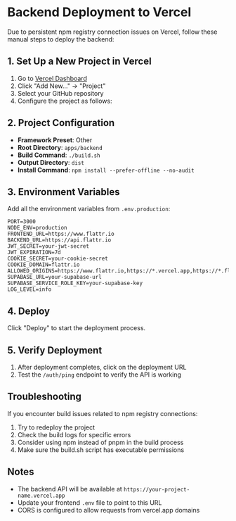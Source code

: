 # Backend Deployment to Vercel

Due to persistent npm registry connection issues on Vercel, follow these manual steps to deploy the backend:

## 1. Set Up a New Project in Vercel

1. Go to [Vercel Dashboard](https://vercel.com/dashboard)
2. Click "Add New..." → "Project"
3. Select your GitHub repository
4. Configure the project as follows:

## 2. Project Configuration

* **Framework Preset**: Other
* **Root Directory**: `apps/backend`
* **Build Command**: `./build.sh`
* **Output Directory**: `dist`
* **Install Command**: `npm install --prefer-offline --no-audit`

## 3. Environment Variables

Add all the environment variables from `.env.production`:

```
PORT=3000
NODE_ENV=production
FRONTEND_URL=https://www.flattr.io
BACKEND_URL=https://api.flattr.io
JWT_SECRET=your-jwt-secret
JWT_EXPIRATION=7d
COOKIE_SECRET=your-cookie-secret
COOKIE_DOMAIN=flattr.io
ALLOWED_ORIGINS=https://www.flattr.io,https://*.vercel.app,https://*.flattr.io
SUPABASE_URL=your-supabase-url
SUPABASE_SERVICE_ROLE_KEY=your-supabase-key
LOG_LEVEL=info
```

## 4. Deploy

Click "Deploy" to start the deployment process.

## 5. Verify Deployment

1. After deployment completes, click on the deployment URL
2. Test the `/auth/ping` endpoint to verify the API is working

## Troubleshooting

If you encounter build issues related to npm registry connections:

1. Try to redeploy the project
2. Check the build logs for specific errors
3. Consider using npm instead of pnpm in the build process
4. Make sure the build.sh script has executable permissions

## Notes

* The backend API will be available at `https://your-project-name.vercel.app`
* Update your frontend `.env` file to point to this URL
* CORS is configured to allow requests from vercel.app domains 